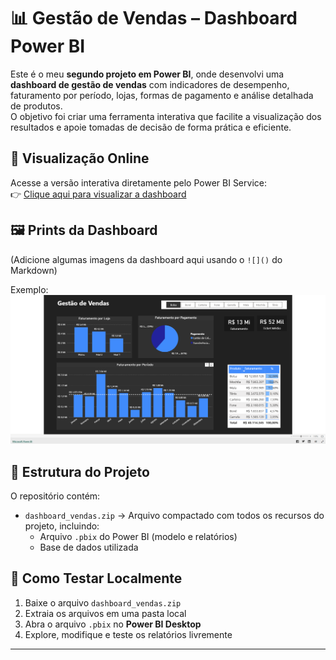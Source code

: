# 📊 Gestão de Vendas – Dashboard Power BI  

Este é o meu **segundo projeto em Power BI**, onde desenvolvi uma **dashboard de gestão de vendas** com indicadores de desempenho, faturamento por período, lojas, formas de pagamento e análise detalhada de produtos.  
O objetivo foi criar uma ferramenta interativa que facilite a visualização dos resultados e apoie tomadas de decisão de forma prática e eficiente.  

## 🔗 Visualização Online  
Acesse a versão interativa diretamente pelo Power BI Service:  
👉 [Clique aqui para visualizar a dashboard](https://app.powerbi.com/view?r=eyJrIjoiYzY0NDkzZDItYzE5OC00YmUxLTgyZTktYzViNmQwNThkMzAxIiwidCI6IjMwNGZjMDY5LWM5MTMtNDg0OS04YWFiLTU1ZDEzNmI4MmU2NSJ9)  

## 🖼️ Prints da Dashboard  
(Adicione algumas imagens da dashboard aqui usando o `![]()` do Markdown)  

Exemplo:  
![](imagens/dashboard-vendas-02.png)  

## 📂 Estrutura do Projeto  
O repositório contém:  

- `dashboard_vendas.zip` → Arquivo compactado com todos os recursos do projeto, incluindo:  
  - Arquivo `.pbix` do Power BI (modelo e relatórios)  
  - Base de dados utilizada  

## 🧪 Como Testar Localmente  
1. Baixe o arquivo `dashboard_vendas.zip`  
2. Extraia os arquivos em uma pasta local  
3. Abra o arquivo `.pbix` no **Power BI Desktop**  
4. Explore, modifique e teste os relatórios livremente  

---
